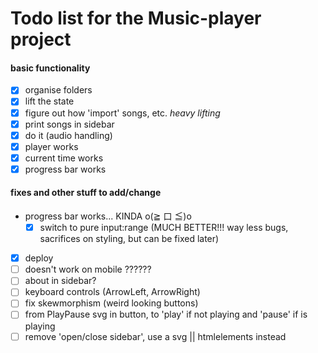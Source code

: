 # Todo list for the Music-player project

#### basic functionality

- [x] organise folders
- [x] lift the state
- [x] figure out how 'import' songs, etc. _heavy lifting_
- [x] print songs in sidebar
- [x] do it (audio handling)
- [x] player works
- [x] current time works
- [x] progress bar works

#### fixes and other stuff to add/change

- progress bar works... KINDA o(≧ 口 ≦)o
  - [x] switch to pure input:range (MUCH BETTER!!! way less bugs, sacrifices on styling, but can be fixed later)
- [x] deploy
- [ ] doesn't work on mobile ??????
- [ ] about in sidebar?
- [ ] keyboard controls (ArrowLeft, ArrowRight)
- [ ] fix skewmorphism (weird looking buttons)
- [ ] from PlayPause svg in button, to 'play' if not playing and 'pause' if is playing
- [ ] remove 'open/close sidebar', use a svg || htmlelements instead
